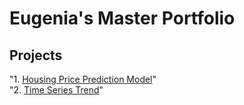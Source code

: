 # Eugenia's Master Portfolio

## Projects

"1. <a href="https://eugeniatso.github.io/housing-price-prediction-model/"> Housing Price Prediction Model</a>"<br>
"2. <a href="https://eugeniatso.github.io/time-series-trend/"> Time Series Trend</a>"<br>


